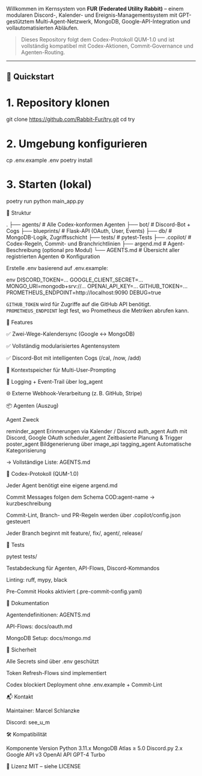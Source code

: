 

Willkommen im Kernsystem von **FUR (Federated Utility Rabbit)** – einem modularen Discord-, Kalender- und Ereignis-Managementsystem mit GPT-gestütztem Multi-Agent-Netzwerk, MongoDB, Google-API-Integration und vollautomatisierten Abläufen.

> Dieses Repository folgt dem Codex-Protokoll QUM-1.0 und ist vollständig kompatibel mit Codex-Aktionen, Commit-Governance und Agenten-Routing.

---

## 🚀 Quickstart

# 1. Repository klonen

git clone https://github.com/Rabbit-Fur/try.git
cd try

# 2. Umgebung konfigurieren

cp .env.example .env
poetry install

# 3. Starten (lokal)

poetry run python main_app.py

🧱 Struktur

.
├── agents/                # Alle Codex-konformen Agenten
├── bot/                   # Discord-Bot + Cogs
├── blueprints/           # Flask-API (OAuth, User, Events)
├── db/                   # MongoDB-Logik, Zugriffsschicht
├── tests/                # pytest-Tests
├── .copilot/             # Codex-Regeln, Commit- und Branchrichtlinien
├── argend.md             # Agent-Beschreibung (optional pro Modul)
└── AGENTS.md             # Übersicht aller registrierten Agenten
⚙️ Konfiguration

Erstelle .env basierend auf .env.example:

env
DISCORD_TOKEN=...
GOOGLE_CLIENT_SECRET=...
MONGO_URI=mongodb+srv://...
OPENAI_API_KEY=...
GITHUB_TOKEN=...
PROMETHEUS_ENDPOINT=http://localhost:9090
DEBUG=true

`GITHUB_TOKEN` wird für Zugriffe auf die GitHub API benötigt.
`PROMETHEUS_ENDPOINT` legt fest, wo Prometheus die Metriken abrufen kann.

📡 Features

✅ Zwei-Wege-Kalendersync (Google ↔ MongoDB)

✅ Vollständig modularisiertes Agentensystem

✅ Discord-Bot mit intelligenten Cogs (/cal, /now, /add)

🧠 Kontextspeicher für Multi-User-Prompting

📁 Logging + Event-Trail über log_agent

🌐 Externe Webhook-Verarbeitung (z. B. GitHub, Stripe)

📦 Agenten (Auszug)

Agent	Zweck

reminder_agent	Erinnerungen via Kalender / Discord
auth_agent	Auth mit Discord, Google OAuth
scheduler_agent	Zeitbasierte Planung & Trigger
poster_agent	Bildgenerierung über image_api
tagging_agent	Automatische Kategorisierung

→ Vollständige Liste: AGENTS.md

📜 Codex-Protokoll (QUM-1.0)

Jeder Agent benötigt eine eigene argend.md

Commit Messages folgen dem Schema COD:agent-name → kurzbeschreibung

Commit-Lint, Branch- und PR-Regeln werden über .copilot/config.json gesteuert

Jeder Branch beginnt mit feature/, fix/, agent/, release/

🧪 Tests

pytest tests/

Testabdeckung für Agenten, API-Flows, Discord-Kommandos

Linting: ruff, mypy, black

Pre-Commit Hooks aktiviert (.pre-commit-config.yaml)

📄 Dokumentation

Agentendefinitionen: AGENTS.md

API-Flows: docs/oauth.md

MongoDB Setup: docs/mongo.md

🔐 Sicherheit

Alle Secrets sind über .env geschützt

Token Refresh-Flows sind implementiert

Codex blockiert Deployment ohne .env.example + Commit-Lint

📬 Kontakt

Maintainer: Marcel Schlanzke

Discord: see_u_m

🛠️ Kompatibilität

Komponente	Version
Python	3.11.x
MongoDB Atlas	≥ 5.0
Discord.py	2.x
Google API	v3
OpenAI API	GPT-4 Turbo

📜 Lizenz
MIT – siehe LICENSE


